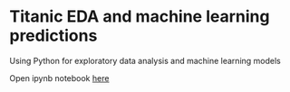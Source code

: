 # Titanic EDA and machine learning predictions
Using Python for exploratory data analysis and machine learning models

Open ipynb notebook [here](https://github.com/javierinf/titanic_kaggle/blob/master/titanic-j%20(1).ipynb)
